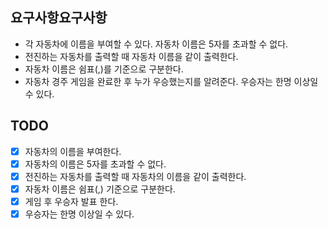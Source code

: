 ## 요구사항요구사항
- 각 자동차에 이름을 부여할 수 있다. 자동차 이름은 5자를 초과할 수 없다.
- 전진하는 자동차를 출력할 때 자동차 이름을 같이 출력한다.
- 자동차 이름은 쉼표(,)를 기준으로 구분한다.
- 자동차 경주 게임을 완료한 후 누가 우승했는지를 알려준다. 우승자는 한명 이상일 수 있다.

## TODO
-[x] 자동차의 이름을 부여한다.
-[x] 자동차의 이름은 5자를 초과할 수 없다.
-[x] 전진하는 자동차를 출력할 때 자동차의 이름을 같이 출력한다.
-[x] 자동차 이름은 쉼표(,) 기준으로 구분한다.
-[x] 게임 후 우승자 발표 한다.
-[x] 우승자는 한명 이상일 수 있다.
